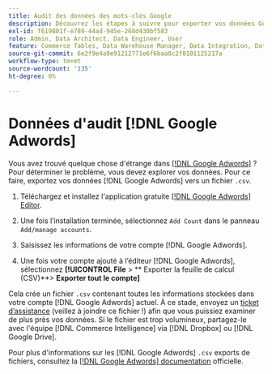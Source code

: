 ```yaml
---
title: Audit des données des mots-clés Google
description: Découvrez les étapes à suivre pour exporter vos données Google AdWords.
exl-id: f619801f-e789-44ad-945e-268d430bf583
role: Admin, Data Architect, Data Engineer, User
feature: Commerce Tables, Data Warehouse Manager, Data Integration, Data Import/Export
source-git-commit: 6e2f9e4a9e91212771e6f6baa8c2f8101125217a
workflow-type: tm+mt
source-wordcount: '135'
ht-degree: 0%

---
```


# Données d&#39;audit [!DNL Google Adwords]

Vous avez trouvé quelque chose d&#39;étrange dans [[!DNL Google Adwords]](../integrations/google-adwords.md) ? Pour déterminer le problème, vous devez explorer vos données. Pour ce faire, exportez vos données [!DNL Google Adwords] vers un fichier `.csv`.

1. Téléchargez et installez l&#39;application gratuite [[!DNL Google Adwords] Editor](https://ads.google.com/home/tools/ads-editor/).

1. Une fois l’installation terminée, sélectionnez `Add Count` dans le panneau `Add/manage accounts`.

1. Saisissez les informations de votre compte [!DNL Google Adwords].

1. Une fois votre compte ajouté à l’éditeur [!DNL Google Adwords], sélectionnez **[!UICONTROL File** > ** Exporter la feuille de calcul (CSV)**> **Exporter tout le compte]**

Cela crée un fichier `.csv` contenant toutes les informations stockées dans votre compte [!DNL Google Adwords] actuel. À ce stade, envoyez un [ticket d’assistance](https://experienceleague.adobe.com/docs/commerce-knowledge-base/kb/troubleshooting/miscellaneous/mbi-service-policies.html) (veillez à joindre ce fichier !) afin que vous puissiez examiner de plus près vos données. Si le fichier est trop volumineux, partagez-le avec l&#39;équipe [!DNL Commerce Intelligence] via [!DNL Dropbox] ou [!DNL Google Drive].

Pour plus d&#39;informations sur les [!DNL Google Adwords] `.csv` exports de fichiers, consultez la [[!DNL Google Adwords] documentation](https://support.google.com/google-ads/editor/answer/38657?hl=en) officielle.
